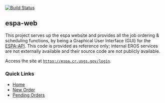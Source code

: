[![Build Status](https://travis-ci.org/USGS-EROS/espa-web.svg?branch=master)](https://travis-ci.org/USGS-EROS/espa-web)

## espa-web
This project serves up the espa website and provides all the job ordering &
scheduling functions, by being a Graphical User Interface (GUI) for the [ESPA-API](https://github.com/USGS-EROS/espa-api). 
This code is provided as reference only; internal EROS services are not externally available and their source code are not publicly available.

Access the site at [`https://espa.cr.usgs.gov/login`](https://espa.cr.usgs.gov/login).

### Quick Links
* [Home](https://espa.cr.usgs.gov/index)
* [New Order](https://espa.cr.usgs.gov/ordering/new)
* [Pending Orders](https://espa.cr.usgs.gov/ordering/status/)

